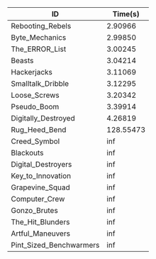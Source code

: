|ID|Time(s)|
|-|-|
|Rebooting_Rebels|2.90966|
|Byte_Mechanics|2.99850|
|The_ERROR_List|3.00245|
|Beasts|3.04214|
|Hackerjacks|3.11069|
|Smalltalk_Dribble|3.12295|
|Loose_Screws|3.20342|
|Pseudo_Boom|3.39914|
|Digitally_Destroyed|4.26819|
|Rug_Heed_Bend|128.55473|
|Creed_Symbol|inf|
|Blackouts|inf|
|Digital_Destroyers|inf|
|Key_to_Innovation|inf|
|Grapevine_Squad|inf|
|Computer_Crew|inf|
|Gonzo_Brutes|inf|
|The_Hit_Blunders|inf|
|Artful_Maneuvers|inf|
|Pint_Sized_Benchwarmers|inf|
